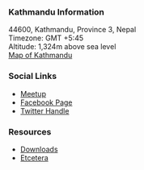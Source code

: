 ### Kathmandu Information
44600, Kathmandu, Province 3, Nepal<br>
Timezone: GMT +5:45<br>
Altitude: 1,324m above sea level<br>
[Map of Kathmandu](https://goo.gl/maps/wDBrRy7EyzzKacVa6)

### Social Links
* [Meetup](https://www.meetup.com/owasp-kathmandu-chapter/)
* [Facebook Page](https://www.facebook.com/owasp.kathmandu/)
* [Twitter Handle](#)

### Resources
* [Downloads](#)
* [Etcetera](#)
